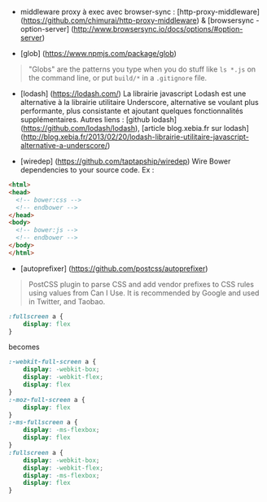 - middleware proxy à exec avec browser-sync :
[http-proxy-middleware] (https://github.com/chimurai/http-proxy-middleware) & [browsersync - option-server] (http://www.browsersync.io/docs/options/#option-server)

- [glob] (https://www.npmjs.com/package/glob)
> "Globs" are the patterns you type when you do stuff like `ls *.js` on
the command line, or put `build/*` in a `.gitignore` file.

- [lodash] (https://lodash.com/)
La librairie javascript Lodash est une alternative à la librairie utilitaire Underscore, alternative se voulant plus performante, plus consistante et ajoutant quelques fonctionnalités supplémentaires.
Autres liens : [github lodash] (https://github.com/lodash/lodash), [article blog.xebia.fr sur lodash] (http://blog.xebia.fr/2013/02/20/lodash-librairie-utilitaire-javascript-alternative-a-underscore/)

- [wiredep] (https://github.com/taptapship/wiredep)
Wire Bower dependencies to your source code.
Ex : 
```html
<html>
<head>
  <!-- bower:css -->
  <!-- endbower -->
</head>
<body>
  <!-- bower:js -->
  <!-- endbower -->
</body>
</html>
```
- [autoprefixer] (https://github.com/postcss/autoprefixer)

> PostCSS plugin to parse CSS and add vendor prefixes to CSS rules using values from Can I Use. It is recommended by Google and used in Twitter, and Taobao.

```css
:fullscreen a {
    display: flex
}
```
becomes
```css
:-webkit-full-screen a {
    display: -webkit-box;
    display: -webkit-flex;
    display: flex
}
:-moz-full-screen a {
    display: flex
}
:-ms-fullscreen a {
    display: -ms-flexbox;
    display: flex
}
:fullscreen a {
    display: -webkit-box;
    display: -webkit-flex;
    display: -ms-flexbox;
    display: flex
}
```

